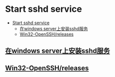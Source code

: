 # Start sshd service

- [Start sshd service](#start-sshd-service)
  - [在windows server上安装sshd服务](#在windows-server上安装sshd服务)
  - [Win32-OpenSSH/releases](#win32-opensshreleases)

## [在windows server上安装sshd服务](https://blog.csdn.net/guancong3412/article/details/97373756)

## [Win32-OpenSSH/releases](https://github.com/PowerShell/Win32-OpenSSH/releases)
